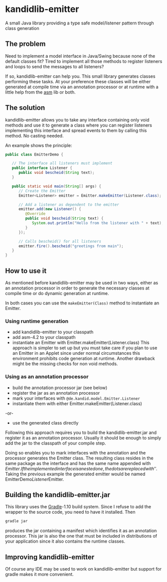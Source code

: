 kandidlib-emitter
=================

A small Java library providing a type safe model/listener pattern through class generation

The problem
---------
Need to implement a model interface in Java/Swing because none of the default classes fit? Tired to implement all those methods to register listeners and loops to send the messages to all listeners?

If so, kandidlib-emitter can help you. This small library generates classes performing these tasks. At your preference these classes will be either generated at compile time via an annotation processor or at runtime with a little help from the [asm](http://asm.ow2.org/) lib or both.


The solution
---------

kandidlib-emitter allows you to take any interface containing only void methods and use it to generate a class where you can register listeners implementing this interface and spread events to them by calling this method. No casting needed.

An example shows the principle:
```java
public class EmitterDemo {

   // The interface all listeners must implement
   public interface Listener {
      public void bescheid(String text);
   }

   public static void main(String[] args) {
      // Create the Emitter
      Emitter<Listener> emitter = Emitter.makeEmitter(Listener.class);

      // Add a listener as dependent to the emitter
      emitter.add(new Listener() {
         @Override
         public void bescheid(String text) {
            System.out.println("Hello from the listener with " + text);
         }
      });

      // Calls bescheid() for all listeners
      emitter.fire().bescheid("greetings from main");
   }
}
```

How to use it
----------
As mentioned before kandidlib-emitter may be used in two ways, either as an annotation processor in order to generate the necessary classes at compile time or do dynamic generation at runtime.

In both cases you can use the `makeEmitter(Class)` method to instantiate an Emitter. 


### Using runtime generation
* add kandidlib-emitter to your classpath
* add asm-4.2 to your classpath
* instantiate an Emitter with Emitter.makeEmitter(Listener.class)
This approach is simpler to set up but you must take care if you plan to use an Emitter in an Applet since under normal circumstances this environment prohibits code generation at runtime. Another drawback might be the missing checks for non void methods.

### Using as an annotation processor
* build the annotation processor jar (see below)
* register the jar as an annotation processor
* mark your interfaces with `@de.kandid.model.Emitter.Listener`
* instantiate them with either Emitter.makeEmitter(Listener.class)

-or-

* use the generated class directly

Following this approach requires you to build the kandidlib-emitter.jar and register it as an annotation processor. Usually it should be enough to simply add the jar to the classpath of your compile step.

Doing so enables you to mark interfaces with the annotation  and the processor generates the Emitter class. The resulting class resides in the same package as the interface and has the same name appended with $Emitter. If the implemented interface is a nested one, the dots are replaced with '$'. Taking the previous example the generated emitter would be named EmitterDemo$Listener$Emitter.


Building the kandidlib-emitter.jar
---------------------------
This library uses the [Gradle](http://gradle.org)-1.10 build system. Since I refuse to add the wrapper to the source code, you need to have it installed. Then
```sh
gradle jar
```
produces the jar containing a manifest which identifies it as an annotation processor. This jar is also the one that must be included in distributions of your application since it also contains the runtime classes.

Improving kandidlib-emitter
-------------
Of course any IDE may be used to work on kandidlib-emitter but support for gradle makes it more convenient.
